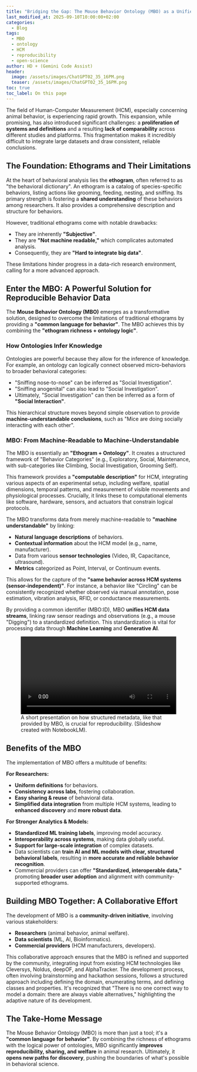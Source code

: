 ```yaml
---
title: "Bridging the Gap: The Mouse Behavior Ontology (MBO) as a Unified Language for Behavioral Research"
last_modified_at: 2025-09-10T10:00:00+02:00
categories:
  - Blog
tags:
  - MBO
  - ontology
  - HCM
  - reproducibility
  - open-science
author: HD + (Gemini Code Assist)
header:
  image: /assets/images/ChatGPT02_35_16PM.png
  teaser: /assets/images/ChatGPT02_35_16PM.png
toc: true
toc_label: On this page
---
```


The field of Human-Computer Measurement (HCM), especially concerning animal behavior, is experiencing rapid growth. This expansion, while promising, has also introduced significant challenges: a **proliferation of systems and definitions** and a resulting **lack of comparability** across different studies and platforms. This fragmentation makes it incredibly difficult to integrate large datasets and draw consistent, reliable conclusions.

## The Foundation: Ethograms and Their Limitations

At the heart of behavioral analysis lies the **ethogram**, often referred to as "the behavioral dictionary". An ethogram is a catalog of species-specific behaviors, listing actions like grooming, feeding, nesting, and sniffing. Its primary strength is fostering a **shared understanding** of these behaviors among researchers. It also provides a comprehensive description and structure for behaviors.

However, traditional ethograms come with notable drawbacks:
*   They are inherently **"Subjective"**.
*   They are **"Not machine readable,"** which complicates automated analysis.
*   Consequently, they are **"Hard to integrate big data"**.

These limitations hinder progress in a data-rich research environment, calling for a more advanced approach.

## Enter the MBO: A Powerful Solution for Reproducible Behavior Data

The **Mouse Behavior Ontology (MBO)** emerges as a transformative solution, designed to overcome the limitations of traditional ethograms by providing a **"common language for behavior"**. The MBO achieves this by combining the **"ethogram richness + ontology logic"**.

### How Ontologies Infer Knowledge

Ontologies are powerful because they allow for the inference of knowledge. For example, an ontology can logically connect observed micro-behaviors to broader behavioral categories:
*   "Sniffing nose-to-nose" can be inferred as "Social Investigation".
*   "Sniffing anogenital" can also lead to "Social Investigation".
*   Ultimately, "Social Investigation" can then be inferred as a form of **"Social Interaction"**.

This hierarchical structure moves beyond simple observation to provide **machine-understandable conclusions**, such as "Mice are doing socially interacting with each other".

### MBO: From Machine-Readable to Machine-Understandable

The MBO is essentially an **"Ethogram + Ontology"**. It creates a structured framework of "Behavior Categories" (e.g., Exploratory, Social, Maintenance, with sub-categories like Climbing, Social Investigation, Grooming Self).

This framework provides a **"computable description"** for HCM, integrating various aspects of an experimental setup, including welfare, spatial dimensions, temporal patterns, and measurement of visible movements and physiological processes. Crucially, it links these to computational elements like software, hardware, sensors, and actuators that constrain logical protocols.

The MBO transforms data from merely machine-readable to **"machine understandable"** by linking:
*   **Natural language descriptions** of behaviors.
*   **Contextual information** about the HCM model (e.g., name, manufacturer).
*   Data from various **sensor technologies** (Video, IR, Capacitance, ultrasound).
*   **Metrics** categorized as Point, Interval, or Continuum events.

This allows for the capture of the **"same behavior across HCM systems (sensor-independent)"**. For instance, a behavior like "Circling" can be consistently recognized whether observed via manual annotation, pose estimation, vibration analysis, RFID, or conductance measurements.

By providing a common identifier (MBO:ID), MBO **unifies HCM data streams**, linking raw sensor readings and observations (e.g., a mouse "Digging") to a standardized definition. This standardization is vital for processing data through **Machine Learning** and **Generative AI**.

<figure>
  <video width="100%" controls>
    <source src="/assets/videos/A_Common_Language_for_Science.mp4" type="video/mp4">
    Your browser does not support the video tag.
  </video>
  <figcaption>A short presentation on how structured metadata, like that provided by MBO, is crucial for reproducibility. (Slideshow created with NotebookLM).</figcaption>
</figure>

## Benefits of the MBO

The implementation of MBO offers a multitude of benefits:

**For Researchers:**
*   **Uniform definitions** for behaviors.
*   **Consistency across labs**, fostering collaboration.
*   **Easy sharing & reuse** of behavioral data.
*   **Simplified data integration** from multiple HCM systems, leading to **enhanced discovery** and **more robust data**.

**For Stronger Analytics & Models:**
*   **Standardized ML training labels**, improving model accuracy.
*   **Interoperability across systems**, making data globally useful.
*   **Support for large-scale integration** of complex datasets.
*   Data scientists can **train AI and ML models with clear, structured behavioral labels**, resulting in **more accurate and reliable behavior recognition**.
*   Commercial providers can offer **"Standardized, interoperable data,"** promoting **broader user adoption** and alignment with community-supported ethograms.

## Building MBO Together: A Collaborative Effort

The development of MBO is a **community-driven initiative**, involving various stakeholders:
*   **Researchers** (animal behavior, animal welfare).
*   **Data scientists** (ML, AI, Bioinformatics).
*   **Commercial providers** (HCM manufacturers, developers).

This collaborative approach ensures that the MBO is refined and supported by the community, integrating input from existing HCM technologies like Cleversys, Noldus, deepOF, and AlphaTracker. The development process, often involving brainstorming and hackathon sessions, follows a structured approach including defining the domain, enumerating terms, and defining classes and properties. It's recognized that "There is no one correct way to model a domain: there are always viable alternatives," highlighting the adaptive nature of its development.

## The Take-Home Message

The Mouse Behavior Ontology (MBO) is more than just a tool; it's a **"common language for behavior"**. By combining the richness of ethograms with the logical power of ontologies, MBO significantly **improves reproducibility, sharing, and welfare** in animal research. Ultimately, it **opens new paths for discovery**, pushing the boundaries of what's possible in behavioral science.

